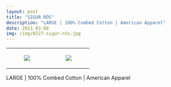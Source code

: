 ```yaml
---
layout: post
title: "SIGUR RÓS"
description: "LARGE | 100% Combed Cotton | American Apparel"
date: 2021-03-08
img: /img/0227-sigur-rós.jpg
---
```




<table style="width:100%;"><tr><td style="vertical-align:top;">
      <figure class="tmblr-full" data-orig-height="2048" data-orig-width="1365" data-orig-src="https://concertshirts.netlify.app/shirts/0227/0227-01.jpg"><img src="https://64.media.tumblr.com/51788e5ed3ea64557b9029fd52bd75a3/eaee7ca461cf000a-c1/s540x810/02f0f00f64033110ac986c3cddb3ecf0daf09af7.jpg" data-orig-height="2048" data-orig-width="1365" data-orig-src="https://concertshirts.netlify.app/shirts/0227/0227-01.jpg"/></figure></td>
    <td style="vertical-align:top;">
      <figure class="tmblr-full" data-orig-height="2048" data-orig-width="1365" data-orig-src="https://concertshirts.netlify.app/shirts/0227/0227-02.jpg"><img src="https://64.media.tumblr.com/6f62d4aa718d5529e388d6b5f330a324/eaee7ca461cf000a-ef/s540x810/38e8f00c5fedf63df6165a6239aac63cf1a00ddc.jpg" data-orig-height="2048" data-orig-width="1365" data-orig-src="https://concertshirts.netlify.app/shirts/0227/0227-02.jpg"/></figure></td>
  </tr></table><p>
  LARGE | 100% Combed Cotton | American Apparel
</p>

